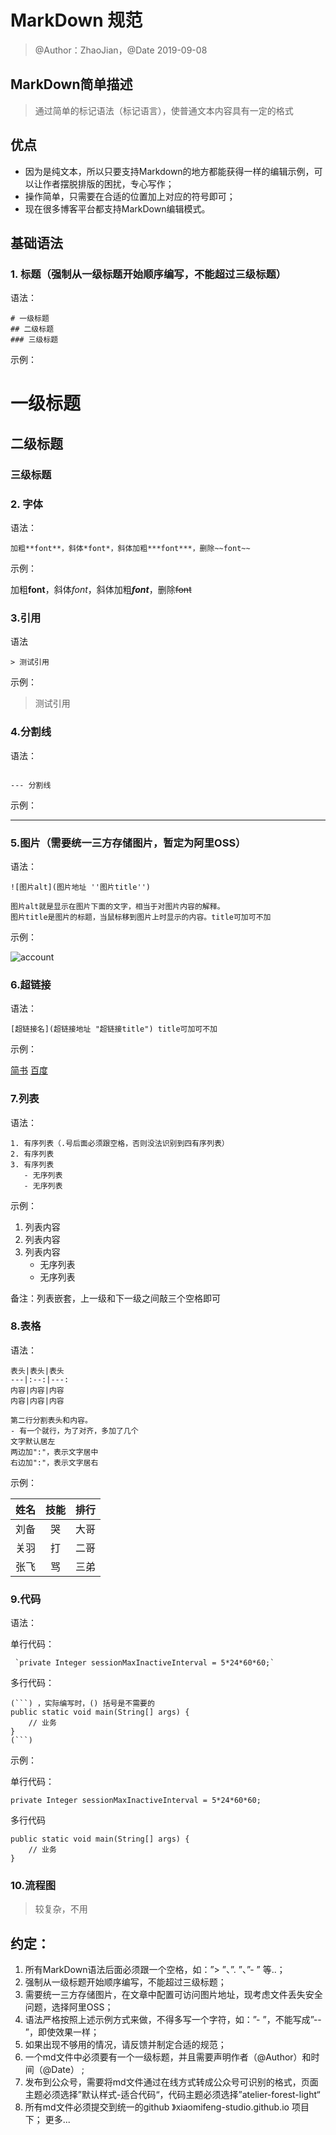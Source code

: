 # MarkDown 规范
> @Author：ZhaoJian，@Date 2019-09-08


## MarkDown简单描述
> 通过简单的标记语法（标记语言），使普通文本内容具有一定的格式


## 优点
- 因为是纯文本，所以只要支持Markdown的地方都能获得一样的编辑示例，可以让作者摆脱排版的困扰，专心写作；
- 操作简单，只需要在合适的位置加上对应的符号即可；
- 现在很多博客平台都支持MarkDown编辑模式。


## 基础语法
### 1. 标题（强制从一级标题开始顺序编写，不能超过三级标题）

语法：
```
# 一级标题
## 二级标题
### 三级标题
```
示例：
# 一级标题
## 二级标题
### 三级标题

### 2. 字体

语法：
```
加粗**font**，斜体*font*，斜体加粗***font***，删除~~font~~
```
示例：

加粗**font**，斜体*font*，斜体加粗***font***，删除~~font~~


### 3.引用

语法
```
> 测试引用
```
示例：
> 测试引用



### 4.分割线

语法：
```

--- 分割线
```
示例：

---




### 5.图片（需要统一三方存储图片，暂定为阿里OSS）

语法：
```
![图片alt](图片地址 ''图片title'')

图片alt就是显示在图片下面的文字，相当于对图片内容的解释。
图片title是图片的标题，当鼠标移到图片上时显示的内容。title可加可不加
```

示例：

![account](https://xmf-studio.oss-cn-beijing.aliyuncs.com/home/wmf-studio/md-file-upload/test-file/%E8%B4%A6%E5%8F%B7%E7%B3%BB%E7%BB%9F%E6%9E%B6%E6%9E%84%E5%9B%BE.PNG "账户系统")

### 6.超链接

语法：
```
[超链接名](超链接地址 "超链接title") title可加可不加
```

示例：

[简书](http://jianshu.com)
[百度](http://baidu.com)

### 7.列表

语法：

```
1. 有序列表（.号后面必须跟空格，否则没法识别到四有序列表）
2. 有序列表
3. 有序列表
   - 无序列表
   - 无序列表
```


示例：

1. 列表内容
2. 列表内容
3. 列表内容
   - 无序列表
   - 无序列表

备注：列表嵌套，上一级和下一级之间敲三个空格即可

### 8.表格

语法：
```
表头|表头|表头
---|:--:|---:
内容|内容|内容
内容|内容|内容

第二行分割表头和内容。
- 有一个就行，为了对齐，多加了几个
文字默认居左
两边加":"，表示文字居中
右边加":"，表示文字居右
```
示例：

姓名|技能|排行
--|:--:|--:
刘备|哭|大哥
关羽|打|二哥
张飞|骂|三弟


### 9.代码 

语法：

单行代码：
```
 `private Integer sessionMaxInactiveInterval = 5*24*60*60;` 
```

多行代码：
```
(```) ，实际编写时，() 括号是不需要的
public static void main(String[] args) {
    // 业务
}
(```)
```
示例：

单行代码：

 `private Integer sessionMaxInactiveInterval = 5*24*60*60;` 

多行代码
```
public static void main(String[] args) {
    // 业务
}
```


### 10.流程图
> 较复杂，不用


## 约定：
1. 所有MarkDown语法后面必须跟一个空格，如：”> ”、”. ”、”- ” 等..；
2. 强制从一级标题开始顺序编写，不能超过三级标题；
3. 需要统一三方存储图片，在文章中配置可访问图片地址，现考虑文件丢失安全问题，选择阿里OSS；
4. 语法严格按照上述示例方式来做，不得多写一个字符，如：”- ”，不能写成”-- ”，即使效果一样；
5. 如果出现不够用的情况，请反馈并制定合适的规范；
6. 一个md文件中必须要有一个一级标题，并且需要声明作者（@Author）和时间（@Date） ;
7. 发布到公众号，需要将md文件通过在线方式转成公众号可识别的格式，页面主题必须选择”默认样式-适合代码“，代码主题必须选择”atelier-forest-light“
8. 所有md文件必须提交到统一的github 》xiaomifeng-studio.github.io 项目下；
更多...



